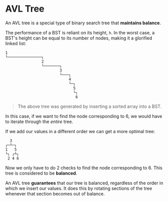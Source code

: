 # AVL Tree

An AVL tree is a special type of binary search tree that **maintains balance**.

The performance of a BST is reliant on its height, `h`. In the worst case, a BST's height can be equal to its number of nodes, making it a glorified linked list:

```
1
└───────────────┐
                2
                └───────┐
                        3
                        └───┐
                            4
                            └─┐
                              5
                              └┐
                               6
```

> The above tree was generated by inserting a sorted array into a BST.

In this case, if we want to find the node corresponding to 6, we would have to iterate through the _entire_ tree.

If we add our values in a different order we can get a more optimal tree:

```
  3
┌─┴─┐
1   5
└┐ ┌┴┐
 2 4 6
```

Now we only have to do 2 checks to find the node corresponding to 6. This tree is considered to be **balanced**.

An AVL tree **guarantees** that our tree is balanced, regardless of the order in which we insert our values. It does this by rotating sections of the tree whenever that section becomes out of balance.
